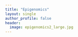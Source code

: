 ```yaml
---
title: "Epigenomics"
layout: single
author_profile: false
header:
  image: epigenomics2_large.jpg
---
```

